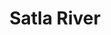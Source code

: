 ---
title: "Satla River"
title_bn: "সাতলা নদী"
description: "Kotalipara Upazila of Gopalganj district is the source region of this river that ends at Kazihorthi by meeting with Hata river"
---